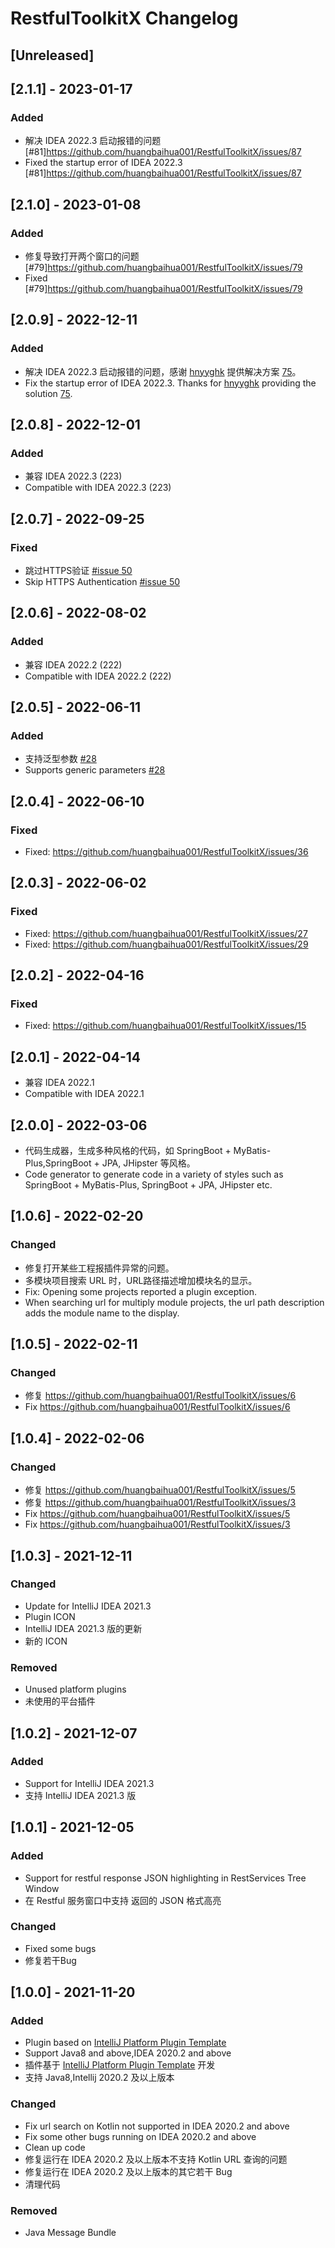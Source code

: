 <!-- Keep a Changelog guide -> https://keepachangelog.com -->

# RestfulToolkitX Changelog
## [Unreleased]

## [2.1.1] - 2023-01-17
### Added
- 解决 IDEA 2022.3 启动报错的问题 [#81]https://github.com/huangbaihua001/RestfulToolkitX/issues/87
- Fixed the startup error of IDEA 2022.3 [#81]https://github.com/huangbaihua001/RestfulToolkitX/issues/87



## [2.1.0] - 2023-01-08
### Added
- 修复导致打开两个窗口的问题 [#79]https://github.com/huangbaihua001/RestfulToolkitX/issues/79
- Fixed [#79]https://github.com/huangbaihua001/RestfulToolkitX/issues/79


## [2.0.9] - 2022-12-11
### Added
- 解决 IDEA 2022.3 启动报错的问题，感谢 [hnyyghk](https://github.com/hnyyghk) 提供解决方案 [75](https://github.com/huangbaihua001/RestfulToolkitX/pull/75)。
- Fix the startup error of IDEA 2022.3. Thanks for [hnyyghk](https://github.com/hnyyghk) providing the solution [75](https://github.com/huangbaihua001/RestfulToolkitX/pull/75).

## [2.0.8] - 2022-12-01
### Added
- 兼容 IDEA 2022.3 (223)
- Compatible with IDEA 2022.3 (223)

## [2.0.7] - 2022-09-25
### Fixed
- 跳过HTTPS验证 [#issue 50](https://github.com/huangbaihua001/RestfulToolkitX/issues/50)
- Skip HTTPS Authentication [#issue 50](https://github.com/huangbaihua001/RestfulToolkitX/issues/50)

## [2.0.6] - 2022-08-02
### Added
- 兼容 IDEA 2022.2 (222)
- Compatible with IDEA 2022.2 (222)


## [2.0.5] - 2022-06-11
### Added
- 支持泛型参数 [#28](https://github.com/huangbaihua001/RestfulToolkitX/issues/28)
- Supports generic parameters [#28](https://github.com/huangbaihua001/RestfulToolkitX/issues/28)

## [2.0.4] - 2022-06-10
### Fixed
- Fixed: https://github.com/huangbaihua001/RestfulToolkitX/issues/36


## [2.0.3] - 2022-06-02
### Fixed
- Fixed: https://github.com/huangbaihua001/RestfulToolkitX/issues/27
- Fixed: https://github.com/huangbaihua001/RestfulToolkitX/issues/29

## [2.0.2] - 2022-04-16
### Fixed
- Fixed: https://github.com/huangbaihua001/RestfulToolkitX/issues/15


## [2.0.1] - 2022-04-14
- 兼容 IDEA 2022.1
- Compatible with IDEA 2022.1

## [2.0.0] - 2022-03-06
- 代码生成器，生成多种风格的代码，如 SpringBoot + MyBatis-Plus,SpringBoot + JPA, JHipster 等风格。
- Code generator to generate code in a variety of styles such as SpringBoot + MyBatis-Plus, SpringBoot + JPA, JHipster etc.

## [1.0.6] - 2022-02-20

### Changed
- 修复打开某些工程报插件异常的问题。
- 多模块项目搜索 URL 时，URL路径描述增加模块名的显示。
- Fix: Opening some projects reported a plugin exception.
- When searching url for multiply module projects, the url path description adds the module name to the display.

## [1.0.5] - 2022-02-11

### Changed
- 修复 https://github.com/huangbaihua001/RestfulToolkitX/issues/6
- Fix https://github.com/huangbaihua001/RestfulToolkitX/issues/6


## [1.0.4] - 2022-02-06

### Changed
- 修复 https://github.com/huangbaihua001/RestfulToolkitX/issues/5
- 修复 https://github.com/huangbaihua001/RestfulToolkitX/issues/3
- Fix https://github.com/huangbaihua001/RestfulToolkitX/issues/5
- Fix https://github.com/huangbaihua001/RestfulToolkitX/issues/3

## [1.0.3] - 2021-12-11

### Changed
- Update for IntelliJ IDEA 2021.3
- Plugin ICON
- IntelliJ IDEA 2021.3 版的更新
- 新的 ICON

### Removed
- Unused platform plugins
- 未使用的平台插件

## [1.0.2] - 2021-12-07

### Added
- Support for IntelliJ IDEA 2021.3
- 支持 IntelliJ IDEA 2021.3 版

## [1.0.1] - 2021-12-05

### Added
- Support for restful response JSON highlighting in RestServices Tree Window
- 在 Restful 服务窗口中支持 返回的 JSON 格式高亮

### Changed
- Fixed some bugs
- 修复若干Bug




## [1.0.0] - 2021-11-20

### Added
- Plugin based on [IntelliJ Platform Plugin Template](https://github.com/JetBrains/intellij-platform-plugin-template)
- Support Java8 and above,IDEA 2020.2 and above
- 插件基于 [IntelliJ Platform Plugin Template](https://github.com/JetBrains/intellij-platform-plugin-template) 开发
- 支持 Java8,Intellij 2020.2 及以上版本

### Changed
- Fix url search on Kotlin not supported in IDEA 2020.2 and above
- Fix some other bugs running on IDEA 2020.2 and above
- Clean up code
- 修复运行在 IDEA 2020.2 及以上版本不支持 Kotlin URL 查询的问题
- 修复运行在 IDEA 2020.2 及以上版本的其它若干 Bug
- 清理代码

### Removed
- Java Message Bundle
